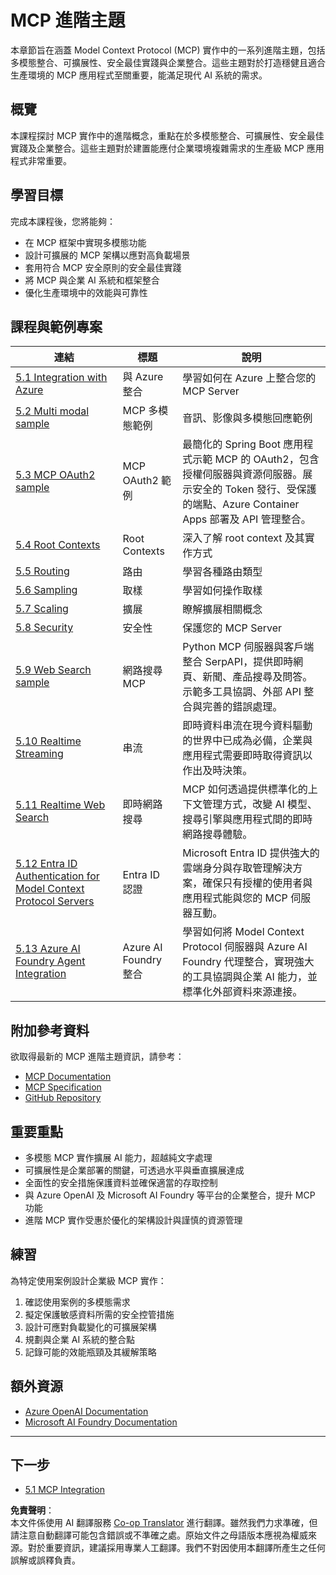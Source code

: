 <!--
CO_OP_TRANSLATOR_METADATA:
{
  "original_hash": "748c61250d4a326206b72b28f6154615",
  "translation_date": "2025-07-02T09:03:41+00:00",
  "source_file": "05-AdvancedTopics/README.md",
  "language_code": "tw"
}
-->
# MCP 進階主題

本章節旨在涵蓋 Model Context Protocol (MCP) 實作中的一系列進階主題，包括多模態整合、可擴展性、安全最佳實踐與企業整合。這些主題對於打造穩健且適合生產環境的 MCP 應用程式至關重要，能滿足現代 AI 系統的需求。

## 概覽

本課程探討 MCP 實作中的進階概念，重點在於多模態整合、可擴展性、安全最佳實踐及企業整合。這些主題對於建置能應付企業環境複雜需求的生產級 MCP 應用程式非常重要。

## 學習目標

完成本課程後，您將能夠：

- 在 MCP 框架中實現多模態功能
- 設計可擴展的 MCP 架構以應對高負載場景
- 套用符合 MCP 安全原則的安全最佳實踐
- 將 MCP 與企業 AI 系統和框架整合
- 優化生產環境中的效能與可靠性

## 課程與範例專案

| 連結 | 標題 | 說明 |
|------|-------|-------------|
| [5.1 Integration with Azure](./mcp-integration/README.md) | 與 Azure 整合 | 學習如何在 Azure 上整合您的 MCP Server |
| [5.2 Multi modal sample](./mcp-multi-modality/README.md) | MCP 多模態範例 | 音訊、影像與多模態回應範例 |
| [5.3 MCP OAuth2 sample](../../../05-AdvancedTopics/mcp-oauth2-demo) | MCP OAuth2 範例 | 最簡化的 Spring Boot 應用程式示範 MCP 的 OAuth2，包含授權伺服器與資源伺服器。展示安全的 Token 發行、受保護的端點、Azure Container Apps 部署及 API 管理整合。 |
| [5.4 Root Contexts](./mcp-root-contexts/README.md) | Root Contexts | 深入了解 root context 及其實作方式 |
| [5.5 Routing](./mcp-routing/README.md) | 路由 | 學習各種路由類型 |
| [5.6 Sampling](./mcp-sampling/README.md) | 取樣 | 學習如何操作取樣 |
| [5.7 Scaling](./mcp-scaling/README.md) | 擴展 | 瞭解擴展相關概念 |
| [5.8 Security](./mcp-security/README.md) | 安全性 | 保護您的 MCP Server |
| [5.9 Web Search sample](./web-search-mcp/README.md) | 網路搜尋 MCP | Python MCP 伺服器與客戶端整合 SerpAPI，提供即時網頁、新聞、產品搜尋及問答。示範多工具協調、外部 API 整合與完善的錯誤處理。 |
| [5.10 Realtime Streaming](./mcp-realtimestreaming/README.md) | 串流 | 即時資料串流在現今資料驅動的世界中已成為必備，企業與應用程式需要即時取得資訊以作出及時決策。 |
| [5.11 Realtime Web Search](./mcp-realtimesearch/README.md) | 即時網路搜尋 | MCP 如何透過提供標準化的上下文管理方式，改變 AI 模型、搜尋引擎與應用程式間的即時網路搜尋體驗。 |
| [5.12  Entra ID Authentication for Model Context Protocol Servers](./mcp-security-entra/README.md) | Entra ID 認證 | Microsoft Entra ID 提供強大的雲端身分與存取管理解決方案，確保只有授權的使用者與應用程式能與您的 MCP 伺服器互動。 |
| [5.13 Azure AI Foundry Agent Integration](./mcp-foundry-agent-integration/README.md) | Azure AI Foundry 整合 | 學習如何將 Model Context Protocol 伺服器與 Azure AI Foundry 代理整合，實現強大的工具協調與企業 AI 能力，並標準化外部資料來源連接。 |

## 附加參考資料

欲取得最新的 MCP 進階主題資訊，請參考：
- [MCP Documentation](https://modelcontextprotocol.io/)
- [MCP Specification](https://spec.modelcontextprotocol.io/)
- [GitHub Repository](https://github.com/modelcontextprotocol)

## 重要重點

- 多模態 MCP 實作擴展 AI 能力，超越純文字處理
- 可擴展性是企業部署的關鍵，可透過水平與垂直擴展達成
- 全面性的安全措施保護資料並確保適當的存取控制
- 與 Azure OpenAI 及 Microsoft AI Foundry 等平台的企業整合，提升 MCP 功能
- 進階 MCP 實作受惠於優化的架構設計與謹慎的資源管理

## 練習

為特定使用案例設計企業級 MCP 實作：

1. 確認使用案例的多模態需求
2. 擬定保護敏感資料所需的安全控管措施
3. 設計可應對負載變化的可擴展架構
4. 規劃與企業 AI 系統的整合點
5. 記錄可能的效能瓶頸及其緩解策略

## 額外資源

- [Azure OpenAI Documentation](https://learn.microsoft.com/en-us/azure/ai-services/openai/)
- [Microsoft AI Foundry Documentation](https://learn.microsoft.com/en-us/ai-services/)

---

## 下一步

- [5.1 MCP Integration](./mcp-integration/README.md)

**免責聲明**：  
本文件係使用 AI 翻譯服務 [Co-op Translator](https://github.com/Azure/co-op-translator) 進行翻譯。雖然我們力求準確，但請注意自動翻譯可能包含錯誤或不準確之處。原始文件之母語版本應視為權威來源。對於重要資訊，建議採用專業人工翻譯。我們不對因使用本翻譯所產生之任何誤解或誤釋負責。